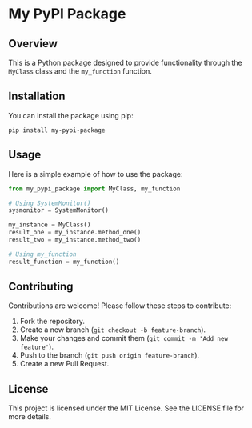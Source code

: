 # My PyPI Package

## Overview
This is a Python package designed to provide functionality through the `MyClass` class and the `my_function` function.

## Installation
You can install the package using pip:

```
pip install my-pypi-package
```

## Usage
Here is a simple example of how to use the package:

```python
from my_pypi_package import MyClass, my_function

# Using SystemMonitor()
sysmonitor = SystemMonitor()

my_instance = MyClass()
result_one = my_instance.method_one()
result_two = my_instance.method_two()

# Using my_function
result_function = my_function()
```

## Contributing
Contributions are welcome! Please follow these steps to contribute:

1. Fork the repository.
2. Create a new branch (`git checkout -b feature-branch`).
3. Make your changes and commit them (`git commit -m 'Add new feature'`).
4. Push to the branch (`git push origin feature-branch`).
5. Create a new Pull Request.

## License
This project is licensed under the MIT License. See the LICENSE file for more details.
